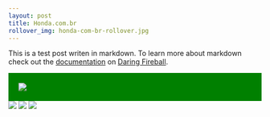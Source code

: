 ```yaml
---
layout: post
title: Honda.com.br
rollover_img: honda-com-br-rollover.jpg
---
```



This is a test post writen in markdown. To learn more about markdown check out the [documentation](http://daringfireball.net/projects/markdown/) on [Daring Fireball](http://daringfireball.net/).

<div style="background-color:green;padding:20px;">
<img src="http://the100.ru/images/football/id1282/roberto-rivelino-football-228.jpg"/>
</div>
<img src="http://www.radiotimes.com/rt-service/image/render/Roberto_Rivelino.jpg?imageUrl=http://static.radiotimes.com.edgesuite.net/pa/44/27/webRobertoRivelino.jpg&width=580&height=327&quality=85&specialisation=tv&mode=crop"/>
<img src="http://www.myfootballfacts.com/2754.jpg"/>
<img src="http://24.media.tumblr.com/tumblr_ludgjqZR711qmyf06o1_400.jpg"/>
